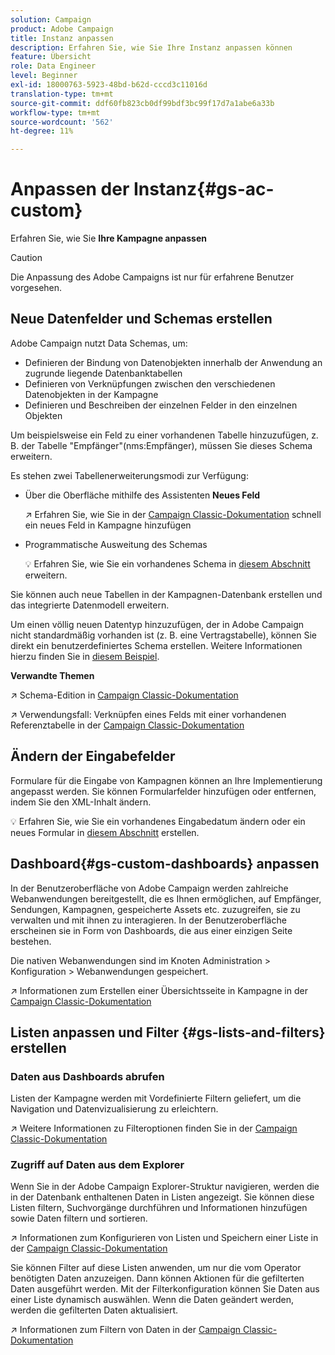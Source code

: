 ```yaml
---
solution: Campaign
product: Adobe Campaign
title: Instanz anpassen
description: Erfahren Sie, wie Sie Ihre Instanz anpassen können
feature: Übersicht
role: Data Engineer
level: Beginner
exl-id: 18000763-5923-48bd-b62d-cccd3c11016d
translation-type: tm+mt
source-git-commit: ddf60fb823cb0df99bdf3bc99f17d7a1abe6a33b
workflow-type: tm+mt
source-wordcount: '562'
ht-degree: 11%

---
```


# Anpassen der Instanz{#gs-ac-custom}

Erfahren Sie, wie Sie **Ihre Kampagne anpassen**

>[!CAUTION]
>
>Die Anpassung des Adobe Campaigns ist nur für erfahrene Benutzer vorgesehen.

## Neue Datenfelder und Schemas erstellen

Adobe Campaign nutzt Data Schemas, um:

* Definieren der Bindung von Datenobjekten innerhalb der Anwendung an zugrunde liegende Datenbanktabellen
* Definieren von Verknüpfungen zwischen den verschiedenen Datenobjekten in der Kampagne
* Definieren und Beschreiben der einzelnen Felder in den einzelnen Objekten

Um beispielsweise ein Feld zu einer vorhandenen Tabelle hinzuzufügen, z. B. der Tabelle &quot;Empfänger&quot;(nms:Empfänger), müssen Sie dieses Schema erweitern.

Es stehen zwei Tabellenerweiterungsmodi zur Verfügung:

* Über die Oberfläche mithilfe des Assistenten **Neues Feld**

   :arrow_upper_right: Erfahren Sie, wie Sie in der [Campaign Classic-Dokumentation](https://experienceleague.adobe.com/docs/campaign-classic/using/configuring-campaign-classic/editing-schemas/new-field-wizard.html?lang=en#configuring-campaign-classic) schnell ein neues Feld in Kampagne hinzufügen

* Programmatische Ausweitung des Schemas

   :bulb: Erfahren Sie, wie Sie ein vorhandenes Schema in [diesem Abschnitt](../dev/extend-schema.md) erweitern.


Sie können auch neue Tabellen in der Kampagnen-Datenbank erstellen und das integrierte Datenmodell erweitern.

Um einen völlig neuen Datentyp hinzuzufügen, der in Adobe Campaign nicht standardmäßig vorhanden ist (z. B. eine Vertragstabelle), können Sie direkt ein benutzerdefiniertes Schema erstellen. Weitere Informationen hierzu finden Sie in [diesem Beispiel](../dev/create-schema.md#example--creating-a-contract-table).

**Verwandte Themen**

:arrow_upper_right: Schema-Edition in [Campaign Classic-Dokumentation](https://experienceleague.adobe.com/docs/campaign-classic/using/configuring-campaign-classic/editing-schemas/examples-of-schemas-edition.html?lang=en#configuring-campaign-classic)

:arrow_upper_right: Verwendungsfall: Verknüpfen eines Felds mit einer vorhandenen Referenztabelle in der [Campaign Classic-Dokumentation](https://experienceleague.adobe.com/docs/campaign-classic/using/configuring-campaign-classic/editing-schemas/examples-of-schemas-edition.html?lang=en#uc-link)


## Ändern der Eingabefelder

Formulare für die Eingabe von Kampagnen können an Ihre Implementierung angepasst werden. Sie können Formularfelder hinzufügen oder entfernen, indem Sie den XML-Inhalt ändern.

:bulb: Erfahren Sie, wie Sie ein vorhandenes Eingabedatum ändern oder ein neues Formular in [diesem Abschnitt](../dev/forms.md) erstellen.

## Dashboard{#gs-custom-dashboards} anpassen

In der Benutzeroberfläche von Adobe Campaign werden zahlreiche Webanwendungen bereitgestellt, die es Ihnen ermöglichen, auf Empfänger, Sendungen, Kampagnen, gespeicherte Assets etc. zuzugreifen, sie zu verwalten und mit ihnen zu interagieren. In der Benutzeroberfläche erscheinen sie in Form von Dashboards, die aus einer einzigen Seite bestehen.

Die nativen Webanwendungen sind im Knoten Administration > Konfiguration > Webanwendungen gespeichert.

:arrow_upper_right: Informationen zum Erstellen einer Übersichtsseite in Kampagne in der [Campaign Classic-Dokumentation](https://experienceleague.adobe.com/docs/campaign-classic/using/designing-content/web-applications/use-cases--creating-overviews.html?lang=en#creating-a-single-page-web-application)


## Listen anpassen und Filter {#gs-lists-and-filters} erstellen

### Daten aus Dashboards abrufen

Listen der Kampagne werden mit Vordefinierte Filtern geliefert, um die Navigation und Datenvizualisierung zu erleichtern.

:arrow_upper_right: Weitere Informationen zu Filteroptionen finden Sie in der [Campaign Classic-Dokumentation](https://experienceleague.adobe.com/docs/campaign-classic/using/getting-started/filtering-data/filtering-options.html?lang=en#about-filtering)


### Zugriff auf Daten aus dem Explorer

Wenn Sie in der Adobe Campaign Explorer-Struktur navigieren, werden die in der Datenbank enthaltenen Daten in Listen angezeigt. Sie können diese Listen filtern, Suchvorgänge durchführen und Informationen hinzufügen sowie Daten filtern und sortieren.

:arrow_upper_right: Informationen zum Konfigurieren von Listen und Speichern einer Liste in der [Campaign Classic-Dokumentation](https://experienceleague.adobe.com/docs/campaign-classic/using/getting-started/starting-with-adobe-campaign/campaign-workspace/adobe-campaign-ui-lists.html?lang=en#getting-started)


Sie können Filter auf diese Listen anwenden, um nur die vom Operator benötigten Daten anzuzeigen. Dann können Aktionen für die gefilterten Daten ausgeführt werden. Mit der Filterkonfiguration können Sie Daten aus einer Liste dynamisch auswählen. Wenn die Daten geändert werden, werden die gefilterten Daten aktualisiert.

:arrow_upper_right: Informationen zum Filtern von Daten in der [Campaign Classic-Dokumentation](https://experienceleague.adobe.com/docs/campaign-classic/using/getting-started/filtering-data/creating-filters.html?lang=en#typology-of-available-filters)
